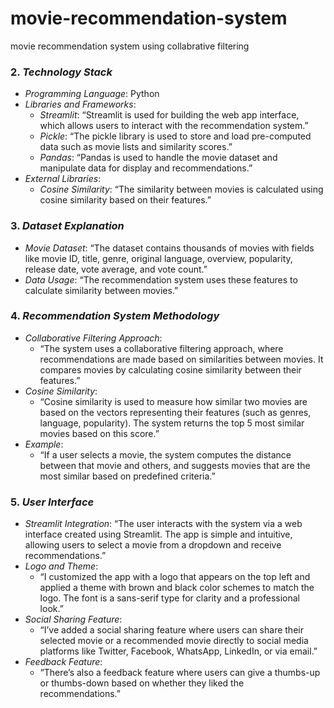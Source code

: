 # movie-recommendation-system
movie recommendation system using collabrative filtering

### 2. *Technology Stack*
   - *Programming Language*: Python
   - *Libraries and Frameworks*:
     - *Streamlit*: “Streamlit is used for building the web app interface, which allows users to interact with the recommendation system.”
     - *Pickle*: “The pickle library is used to store and load pre-computed data such as movie lists and similarity scores.”
     - *Pandas*: “Pandas is used to handle the movie dataset and manipulate data for display and recommendations.”
   - *External Libraries*:
     - *Cosine Similarity*: “The similarity between movies is calculated using cosine similarity based on their features.”

### 3. *Dataset Explanation*
   - *Movie Dataset*: “The dataset contains thousands of movies with fields like movie ID, title, genre, original language, overview, popularity, release date, vote average, and vote count.”
   - *Data Usage*: “The recommendation system uses these features to calculate similarity between movies.”

### 4. *Recommendation System Methodology*
   - *Collaborative Filtering Approach*: 
     - “The system uses a collaborative filtering approach, where recommendations are made based on similarities between movies. It compares movies by calculating cosine similarity between their features.”
   - *Cosine Similarity*:
     - “Cosine similarity is used to measure how similar two movies are based on the vectors representing their features (such as genres, language, popularity). The system returns the top 5 most similar movies based on this score.”
   - *Example*:
     - “If a user selects a movie, the system computes the distance between that movie and others, and suggests movies that are the most similar based on predefined criteria.”

### 5. *User Interface*
   - *Streamlit Integration*: “The user interacts with the system via a web interface created using Streamlit. The app is simple and intuitive, allowing users to select a movie from a dropdown and receive recommendations.”
   - *Logo and Theme*: 
     - “I customized the app with a logo that appears on the top left and applied a theme with brown and black color schemes to match the logo. The font is a sans-serif type for clarity and a professional look.”
   - *Social Sharing Feature*:
     - “I’ve added a social sharing feature where users can share their selected movie or a recommended movie directly to social media platforms like Twitter, Facebook, WhatsApp, LinkedIn, or via email.”
   - *Feedback Feature*:
     - “There’s also a feedback feature where users can give a thumbs-up or thumbs-down based on whether they liked the recommendations.”
